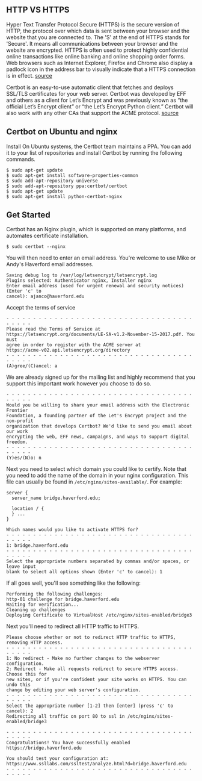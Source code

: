 ## HTTP VS HTTPS  

Hyper Text Transfer Protocol Secure (HTTPS) is the secure version of HTTP, the protocol over which data is sent between your browser and the website that you are connected to. The 'S' at the end of HTTPS stands for 'Secure'. It means all communications between your browser and the website are encrypted. HTTPS is often used to protect highly confidential online transactions like online banking and online shopping order forms.
Web browsers such as Internet Explorer, Firefox and Chrome also display a padlock icon in the address bar to visually indicate that a HTTPS connection is in effect.
[source](https://www.instantssl.com/ssl-certificate-products/https.html)

Certbot is an easy-to-use automatic client that fetches and deploys SSL/TLS certificates for your web server. Certbot was developed by EFF and others as a client for Let’s Encrypt and was previously known as “the official Let’s Encrypt client” or “the Let’s Encrypt Python client.” Certbot will also work with any other CAs that support the ACME protocol.
[source](https://certbot.eff.org/about/)

## Certbot on Ubuntu and nginx 
Install
On Ubuntu systems, the Certbot team maintains a PPA. You can add it to your list of repositories and install Certbot by running the following commands.
```
$ sudo apt-get update
$ sudo apt-get install software-properties-common
$ sudo add-apt-repository universe
$ sudo add-apt-repository ppa:certbot/certbot
$ sudo apt-get update
$ sudo apt-get install python-certbot-nginx 
```
## Get Started  
Certbot has an Nginx plugin, which is supported on many platforms, and automates certificate installation.

`$ sudo certbot --nginx`

You will then need to enter an email address.  You're welcome to use Mike or Andy's Haverford email addresses. 
```
Saving debug log to /var/log/letsencrypt/letsencrypt.log
Plugins selected: Authenticator nginx, Installer nginx
Enter email address (used for urgent renewal and security notices) (Enter 'c' to
cancel): ajanco@haverford.edu
```
Accept the terms of service 
```
- - - - - - - - - - - - - - - - - - - - - - - - - - - - - - - - - - - - - - - -
Please read the Terms of Service at
https://letsencrypt.org/documents/LE-SA-v1.2-November-15-2017.pdf. You must
agree in order to register with the ACME server at
https://acme-v02.api.letsencrypt.org/directory
- - - - - - - - - - - - - - - - - - - - - - - - - - - - - - - - - - - - - - - -
(A)gree/(C)ancel: a
```
We are already signed up for the mailing list and highly recommend that you support this important work however you choose to do so. 
```
- - - - - - - - - - - - - - - - - - - - - - - - - - - - - - - - - - - - - - - -
Would you be willing to share your email address with the Electronic Frontier
Foundation, a founding partner of the Let's Encrypt project and the non-profit
organization that develops Certbot? We'd like to send you email about our work
encrypting the web, EFF news, campaigns, and ways to support digital freedom.
- - - - - - - - - - - - - - - - - - - - - - - - - - - - - - - - - - - - - - - -
(Y)es/(N)o: n
```
Next you need to select which domain you could like to certify.  Note that you need to add the name of the domain in your nginx configuration.
This file can usually be found in `/etc/nginx/sites-available/`. For example: 
```
server {
  server_name bridge.haverford.edu; 
  
  location / {
  } ...
}
```
```
Which names would you like to activate HTTPS for?
- - - - - - - - - - - - - - - - - - - - - - - - - - - - - - - - - - - - - - - -
1: bridge.haverford.edu
- - - - - - - - - - - - - - - - - - - - - - - - - - - - - - - - - - - - - - - -
Select the appropriate numbers separated by commas and/or spaces, or leave input
blank to select all options shown (Enter 'c' to cancel): 1
```
If all goes well, you'll see something like the following: 
```Obtaining a new certificate
Performing the following challenges:
http-01 challenge for bridge.haverford.edu
Waiting for verification...
Cleaning up challenges
Deploying Certificate to VirtualHost /etc/nginx/sites-enabled/bridge3
```
Next you'll need to redirect all HTTP traffic to HTTPS.
```
Please choose whether or not to redirect HTTP traffic to HTTPS, removing HTTP access.
- - - - - - - - - - - - - - - - - - - - - - - - - - - - - - - - - - - - - - - -
1: No redirect - Make no further changes to the webserver configuration.
2: Redirect - Make all requests redirect to secure HTTPS access. Choose this for
new sites, or if you're confident your site works on HTTPS. You can undo this
change by editing your web server's configuration.
- - - - - - - - - - - - - - - - - - - - - - - - - - - - - - - - - - - - - - - -
Select the appropriate number [1-2] then [enter] (press 'c' to cancel): 2
Redirecting all traffic on port 80 to ssl in /etc/nginx/sites-enabled/bridge3
```

```
- - - - - - - - - - - - - - - - - - - - - - - - - - - - - - - - - - - - - - - -
Congratulations! You have successfully enabled https://bridge.haverford.edu

You should test your configuration at:
https://www.ssllabs.com/ssltest/analyze.html?d=bridge.haverford.edu
- - - - - - - - - - - - - - - - - - - - - - - - - - - - - - - - - - - - - - - -
```




